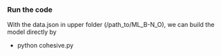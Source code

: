 ### Run the code

With the data.json in upper folder (/path_to/ML_B-N_O), we can build the model directly by
  - python cohesive.py
